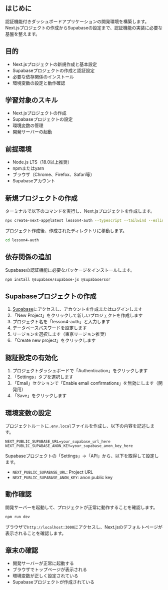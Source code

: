 ## はじめに

認証機能付きダッシュボードアプリケーションの開発環境を構築します。Next.jsプロジェクトの作成からSupabaseの設定まで、認証機能の実装に必要な基盤を整えます。

## 目的

- Next.jsプロジェクトの新規作成と基本設定
- Supabaseプロジェクトの作成と認証設定
- 必要な依存関係のインストール
- 環境変数の設定と動作確認

## 学習対象のスキル

- Next.jsプロジェクトの作成
- Supabaseプロジェクトの設定
- 環境変数の管理
- 開発サーバーの起動

## 前提環境

- Node.js LTS（18.0以上推奨）
- npmまたはyarn
- ブラウザ（Chrome、Firefox、Safari等）
- Supabaseアカウント

## 新規プロジェクトの作成

ターミナルで以下のコマンドを実行し、Next.jsプロジェクトを作成します。

```bash
npx create-next-app@latest lesson4-auth --typescript --tailwind --eslint --app --src-dir --import-alias "@/*" --yes
```

プロジェクト作成後、作成されたディレクトリに移動します。

```bash
cd lesson4-auth
```

## 依存関係の追加

Supabaseの認証機能に必要なパッケージをインストールします。

```bash
npm install @supabase/supabase-js @supabase/ssr
```

## Supabaseプロジェクトの作成

1. [Supabase](https://supabase.com)にアクセスし、アカウントを作成またはログインします
2. 「New Project」をクリックして新しいプロジェクトを作成します
3. プロジェクト名を「lesson4-auth」と入力します
4. データベースパスワードを設定します
5. リージョンを選択します（東京リージョン推奨）
6. 「Create new project」をクリックします

## 認証設定の有効化

1. プロジェクトダッシュボードで「Authentication」をクリックします
2. 「Settings」タブを選択します
3. 「Email」セクションで「Enable email confirmations」を無効にします（開発用）
4. 「Save」をクリックします

## 環境変数の設定

プロジェクトルートに`.env.local`ファイルを作成し、以下の内容を記述します。

```env
NEXT_PUBLIC_SUPABASE_URL=your_supabase_url_here
NEXT_PUBLIC_SUPABASE_ANON_KEY=your_supabase_anon_key_here
```

Supabaseプロジェクトの「Settings」→「API」から、以下を取得して設定します。

- `NEXT_PUBLIC_SUPABASE_URL`: Project URL
- `NEXT_PUBLIC_SUPABASE_ANON_KEY`: anon public key

## 動作確認

開発サーバーを起動して、プロジェクトが正常に動作することを確認します。

```bash
npm run dev
```

ブラウザで`http://localhost:3000`にアクセスし、Next.jsのデフォルトページが表示されることを確認します。

## 章末の確認

- 開発サーバーが正常に起動する
- ブラウザでトップページが表示される
- 環境変数が正しく設定されている
- Supabaseプロジェクトが作成されている
